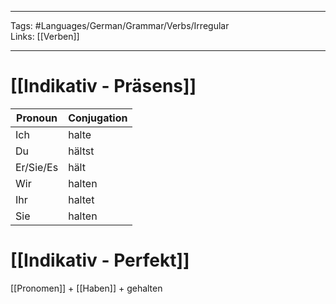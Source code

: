 ___
Tags: #Languages/German/Grammar/Verbs/Irregular  
Links: [[Verben]]
___
# [[Indikativ - Präsens]]
Pronoun|Conjugation
------------ | ------------
Ich | halte
Du | hältst
Er/Sie/Es | hält
Wir | halten
Ihr | haltet
Sie | halten


# [[Indikativ - Perfekt]]
[[Pronomen]] + [[Haben]] + gehalten